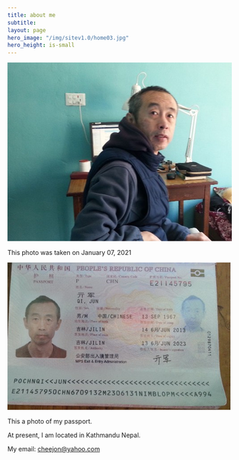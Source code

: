```yaml
---
title: about me
subtitle: 
layout: page
hero_image: "/img/sitev1.0/home03.jpg"
hero_height: is-small
---
```


![Me](/img/potrait.jpeg)

This photo was taken on January 07, 2021

![MyPassport](/img/pass.jpeg)

This a photo of my passport.

At present, I am located in Kathmandu Nepal.

My email: cheejon@yahoo.com
